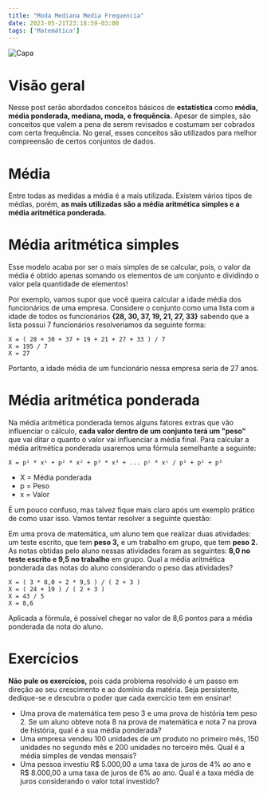 ```yaml
---
title: "Moda Mediana Media Frequencia"
date: 2023-05-21T23:18:59-03:00
tags: ['Matemática']
---
```


![Capa](https://static.preparaenem.com/2023/01/oculos-e-xicara-de-cafe-proximos-a-um-caderno-com-um-grafico-indicando-desvio-padrao.jpg)

# Visão geral

Nesse post serão abordados conceitos básicos de **estatística** como **média, média ponderada, mediana, moda, e frequência.** 
Apesar de simples, são conceitos que valem a pena de serem revisados e costumam ser cobrados com certa frequência. No geral, 
esses conceitos são utilizados para melhor compreensão de certos conjuntos de dados.

# Média

Entre todas as medidas a média é a mais utilizada. Existem vários tipos de médias, porém, **as mais utilizadas são a média aritmética 
simples e a média aritmética ponderada.** 

# Média aritmética simples

Esse modelo acaba por ser o mais simples de se calcular, pois, o valor da média é obtido apenas somando os elementos de um 
conjunto e dividindo o valor pela quantidade de elementos! 

Por exemplo, vamos supor que você queira calcular a idade média 
dos funcionários de uma empresa. Considere o conjunto como uma lista com a idade de todos os funcionários **{28, 30, 37, 19, 21, 27, 33}** 
sabendo que a lista possui 7 funcionários resolveriamos da seguinte forma:

```
X = ( 28 + 30 + 37 + 19 + 21 + 27 + 33 ) / 7
X = 195 / 7
X = 27
```

Portanto, a idade média de um funcionário nessa empresa seria de 27 anos.

# Média aritmética ponderada

Na média aritmética ponderada temos alguns fatores extras que vão influenciar o cálculo, **cada valor dentro de um conjunto terá 
um "peso"** que vai ditar o quanto o valor vai influenciar a média final. Para calcular a média aritmética ponderada usaremos 
uma fórmula semelhante a seguinte:

```
X = p¹ * x¹ + p² * x² + p³ * x³ + ... pⁱ * xⁱ / p¹ + p² + p³
```

- X = Média ponderada
- p = Peso
- x = Valor

É um pouco confuso, mas talvez fique mais claro após um exemplo prático de como usar isso. Vamos tentar resolver a seguinte questão:

Em uma prova de matemática, um aluno tem que realizar duas atividades: um teste escrito, que tem **peso 3,** e um trabalho em grupo, 
que tem **peso 2.** As notas obtidas pelo aluno nessas atividades foram as seguintes: **8,0 no teste escrito e 9,5 no trabalho** em 
grupo. Qual a média aritmética ponderada das notas do aluno considerando o peso das atividades?

```
X = ( 3 * 8,0 + 2 * 9,5 ) / ( 2 + 3 )
X = ( 24 + 19 ) / ( 2 + 3 )
X = 43 / 5
X = 8,6
```

Aplicada a fórmula, é possível chegar no valor de 8,6 pontos para a média ponderada da nota do aluno.

# Exercícios

**Não pule os exercícios,** pois cada problema resolvido é um passo em direção ao seu crescimento e ao domínio da matéria. 
Seja persistente, dedique-se e descubra o poder que cada exercício tem em ensinar!

- Uma prova de matemática tem peso 3 e uma prova de história tem peso 2. Se um aluno obteve nota 8 na prova de matemática e nota 
7 na prova de história, qual é a sua média ponderada?
- Uma empresa vendeu 100 unidades de um produto no primeiro mês, 150 unidades no segundo mês e 200 unidades no terceiro mês. 
Qual é a média simples de vendas mensais?
- Uma pessoa investiu R$ 5.000,00 a uma taxa de juros de 4% ao ano e R$ 8.000,00 a uma taxa de juros de 6% ao ano. Qual é a taxa 
média de juros considerando o valor total investido?
